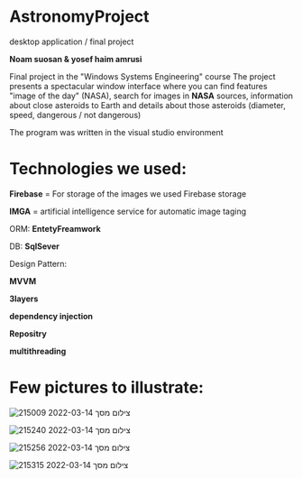 # AstronomyProject
desktop application / final project

**Noam suosan & yosef haim amrusi**

Final project in the "Windows Systems Engineering" course
The project presents a spectacular window interface where you can find features "image of the day" (NASA), search for images in **NASA** sources, information about close asteroids to Earth and details about those asteroids (diameter, speed, dangerous / not dangerous)

The program was written in the visual studio environment 


# Technologies we used:

  **Firebase** = For storage of the images we used Firebase storage

  **IMGA** = artificial intelligence service for automatic image taging 

 ORM: **EntetyFreamwork**

 DB:   **SqlSever**

 Design Pattern:
 
  **MVVM**

  **3layers**

  **dependency injection**

  **Repositry**
  
  **multithreading**

# Few pictures to illustrate:

![צילום מסך 2022-03-14 215009](https://user-images.githubusercontent.com/73117474/158272107-85da667c-a7e9-4562-bb4f-dd560f7bf024.png)


![צילום מסך 2022-03-14 215240](https://user-images.githubusercontent.com/73117474/158272123-533bb9fa-1471-4e8e-8aab-a3882749497c.png)


![צילום מסך 2022-03-14 215256](https://user-images.githubusercontent.com/73117474/158272139-f8331ec8-978b-4c82-aff4-19b28a9df994.png)



![צילום מסך 2022-03-14 215315](https://user-images.githubusercontent.com/73117474/158272151-6c6de61a-ab9f-4312-b3b4-569af192cb99.png)
